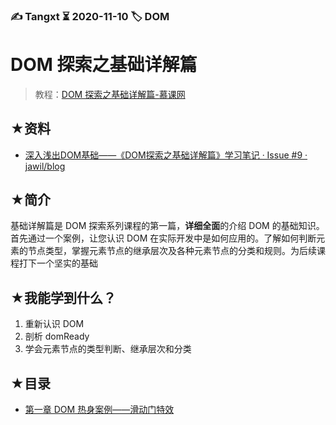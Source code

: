 ### ✍️ Tangxt ⏳ 2020-11-10 🏷️ DOM

# DOM 探索之基础详解篇

> 教程：[DOM 探索之基础详解篇-慕课网](https://www.imooc.com/learn/488)

## ★资料

- [深入浅出DOM基础——《DOM探索之基础详解篇》学习笔记 · Issue #9 · jawil/blog](https://github.com/jawil/blog/issues/9)

## ★简介

基础详解篇是 DOM 探索系列课程的第一篇，**详细全面**的介绍 DOM 的基础知识。首先通过一个案例，让您认识 DOM 在实际开发中是如何应用的。了解如何判断元素的节点类型，掌握元素节点的继承层次及各种元素节点的分类和规则。为后续课程打下一个坚实的基础

## ★我能学到什么？

1. 重新认识 DOM
2. 剖析 domReady
3. 学会元素节点的类型判断、继承层次和分类

## ★目录

- [第一章 DOM 热身案例——滑动门特效](./01.md)